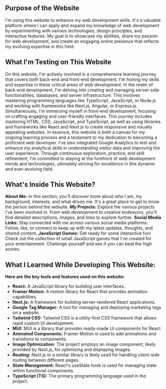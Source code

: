 ## Purpose of the Website
I'm using this website to enhance my web development skills. It's a valuable platform where I can apply and expand my knowledge of web development by experimenting with various technologies, design principles, and interactive features. My goal is to showcase my abilities, share my passion for web development, and create an engaging online presence that reflects my evolving expertise in this field.

## What I'm Testing on This Website

On this website, I'm actively involved in a comprehensive learning journey that covers both back-end and front-end development. I'm honing my skills and expertise in these critical areas of web development. In the realm of back-end development, I'm delving into creating and managing server-side functionalities, databases, and server infrastructure. This involves mastering programming languages like TypeScript, JavaScript, or Node.js and working with frameworks like Next.js, Angular, or Express.js. Simultaneously, I'm immersing myself in front-end development, focusing on crafting engaging and user-friendly interfaces. This journey includes mastering HTML, CSS, JavaScript, and TypeScript, as well as using libraries and frameworks like React and Next.js to create responsive and visually appealing websites. In essence, this website is both a canvas for my ongoing learning process and a testament to my dedication to becoming a proficient web developer. I've also integrated Google Analytics to test and enhance my analytical skills in understanding visitor data and improving the user experience. Through continuous exploration, practice, and skill refinement, I'm committed to staying at the forefront of web development trends and technologies, ultimately striving for excellence in this dynamic and ever-evolving field.


## What's Inside This Website?

**About Me:** In this section, you'll discover more about who I am, my background, interests, and what drives me. It's a great place to get to know the person behind the website.
**My Projects:** Explore the various projects I've been involved in. From web development to creative endeavors, you'll find detailed descriptions, images, and links to explore further.
**Social Media Links:** Stay connected with me across various social media platforms. Follow, like, or connect to keep up with my latest updates, thoughts, and shared content.
**JavaScript Games:** Get ready for some interactive fun! Check out the collection of small JavaScript games that I've created for your entertainment. Challenge yourself and see if you can beat the high scores.

## What I Learned While Developing This Website:

**Here are the key tools and features used on this website:**

-   **React:** A JavaScript library for building user interfaces.
-   **Framer Motion:** A motion library for React that provides animation capabilities.
-   **Next.js:** A framework for building server-rendered React applications.
-   **Google Tag Manager:** A tool for managing and deploying marketing tags on a website.
-   **Tailwind CSS:** Tailwind CSS is a utility-first CSS framework that allows rapid custom UI development.
 -   **MUI:** MUI is a library that provides ready-made UI components for React
-   **Animated Components:** Framer Motion is used to add animations and transitions to components.
-   **Image Optimization:** The project employs an image component, likely provided by Next.js, for optimizing and displaying images.
-   **Routing:** Next.js or a similar library is likely used for handling client-side routing between different pages.
-   **State Management:** React's useState hook is used for managing state within functional components.
-   **TypeScript (TS):** The primary programming language used in the project.
